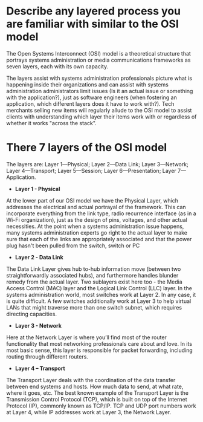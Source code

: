  # **Describe any layered process you are familiar with similar to the OSI model**

The Open Systems Interconnect (OSI) model is a theoretical structure that portrays systems administration or media communications frameworks as seven layers, each with its own capacity.

The layers assist with systems administration professionals picture what is happening inside their organizations and can assist with systems administration administrators limit issues (Is it an actual issue or something with the application?), just as software engineers (when fostering an application, which different layers does it have to work with?). Tech merchants selling new items will regularly allude to the OSI model to assist clients with understanding which layer their items work with or regardless of whether it works "across the stack".



# **There 7 layers of the OSI model**

The layers are: Layer 1—Physical; Layer 2—Data Link; Layer 3—Network; Layer 4—Transport; Layer 5—Session; Layer 6—Presentation; Layer 7—Application.



- **Layer 1 - Physical**

At the lower part of our OSI model we have the Physical Layer, which addresses the electrical and actual portrayal of the framework. This can incorporate everything from the link type, radio recurrence interface (as in a Wi-Fi organization), just as the design of pins, voltages, and other actual necessities. At the point when a systems administration issue happens, many systems administration experts go right to the actual layer to make sure that each of the links are appropriately associated and that the power plug hasn't been pulled from the switch, switch or PC

- **Layer 2 - Data Link**

The Data Link Layer gives hub to-hub information move (between two straightforwardly associated hubs), and furthermore handles blunder remedy from the actual layer. Two sublayers exist here too - the Media Access Control (MAC) layer and the Logical Link Control (LLC) layer. In the systems administration world, most switches work at Layer 2. In any case, it is quite difficult. A few switches additionally work at Layer 3 to help virtual LANs that might traverse more than one switch subnet, which requires directing capacities.

- **Layer 3 - Network**

Here at the Network Layer is where you’ll find most of the router functionality that most networking professionals care about and love. In its most basic sense, this layer is responsible for packet forwarding, including routing through different routers.

- **Layer 4 – Transport**

The Transport Layer deals with the coordination of the data transfer between end systems and hosts. How much data to send, at what rate, where it goes, etc. The best known example of the Transport Layer is the Transmission Control Protocol (TCP), which is built on top of the Internet Protocol (IP), commonly known as TCP/IP. TCP and UDP port numbers work at Layer 4, while IP addresses work at Layer 3, the Network Layer.
